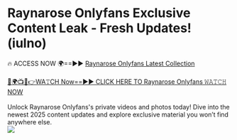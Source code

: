 # Raynarose Onlyfans Exclusive Content Leak - Fresh Updates! (iulno)

🔥 ACCESS NOW 🌍==►► <a href="https://tinyurl.com/kvy9nzfs" rel="nofollow">Raynarose Onlyfans Latest Collection</a>
<br><br>
[🔴🌍📺📱👉WA𝚃CH Now==►► CLICK HERE TO Raynarose Onlyfans 𝚆𝙰𝚃𝙲𝙷 NOW](https://tinyurl.com/kvy9nzfs)
<br><br>
Unlock Raynarose Onlyfans's private videos and photos today! Dive into the newest 2025 content updates and explore exclusive material you won’t find anywhere else.
<br>
<a href="https://tinyurl.com/kvy9nzfs" rel="nofollow" data-target="animated-image.originalLink"><img src="https://camo.githubusercontent.com/8a4f000d20f83aca3bf7ec5f350d767afa0574a8a352519fd8cfa583a6f93a33/68747470733a2f2f692e696d6775722e636f6d2f644a486b345a712e676966" data-canonical-src="https://i.imgur.com/dJHk4Zq.gif" style="max-width: 100%; display: inline-block;" data-target="animated-image.originalImage"></a>
<br>
